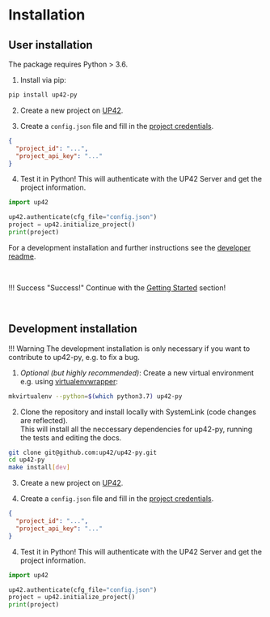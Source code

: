 # Installation

## User installation

The package requires Python > 3.6.

1. Install via pip:
```bash
pip install up42-py
```

2. Create a new project on [UP42](https://up42.com).

3. Create a `config.json` file and fill in the [project credentials](https://docs.up42.com/getting-started/first-api-request.html#run-your-first-job-via-the-api).
```json
{
  "project_id": "...",
  "project_api_key": "..."
}
```

4. Test it in Python! This will authenticate with the UP42 Server and get the project information.
```python
import up42

up42.authenticate(cfg_file="config.json")
project = up42.initialize_project()
print(project)
```

For a development installation and further instructions see the [developer readme](README-dev.md).

<br>

!!! Success "Success!"
    Continue with the [Getting Started](01_quickstart.md) section!

<br>


## Development installation

!!! Warning 
    The development installation is only necessary if you want to contribute to up42-py, e.g. to fix a bug.

1. *Optional (but highly recommended)*: Create a new virtual environment e.g. using [virtualenvwrapper](https://virtualenvwrapper.readthedocs.io/en/latest/):
```bash
mkvirtualenv --python=$(which python3.7) up42-py
```

2. Clone the repository and install locally with SystemLink (code changes are reflected).  
This will install all the neccessary dependencies for up42-py, running the tests and editing the docs.
```bash
git clone git@github.com:up42/up42-py.git
cd up42-py
make install[dev]
```

3. Create a new project on [UP42](https://up42.com).

4. Create a `config.json` file and fill in the [project credentials](https://docs.up42.com/getting-started/first-api-request.html#run-your-first-job-via-the-api).
```json
{
  "project_id": "...",
  "project_api_key": "..."
}
```

4. Test it in Python! This will authenticate with the UP42 Server and get the project information.
```python
import up42

up42.authenticate(cfg_file="config.json")
project = up42.initialize_project()
print(project)
```